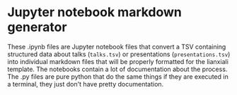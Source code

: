 # Jupyter notebook markdown generator

These .ipynb files are Jupyter notebook files that convert a TSV containing structured data about talks (`talks.tsv`) or presentations (`presentations.tsv`) into individual markdown files that will be properly formatted for the lianxiali template. The notebooks contain a lot of documentation about the process. The .py files are pure python that do the same things if they are executed in a terminal, they just don't have pretty documentation.




